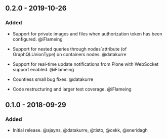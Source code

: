 ## 0.2.0 - 2019-10-26

### Added

* Support for private images and files when authorization token has been configured. @iFlameing

* Support for nested queries through nodes`attribute (of GraphQLUnionType) on containers nodes. @datakurre

* Support for real-time update notifications from Plone with WebSocket support enabled. @iFlameing

* Countless small bug fixes. @datakurre

* Code restructuring and larger test coverage. @iFlameing


## 0.1.0 - 2018-09-29

### Added

* Initial release. @ajayns, @datakurre, @tisto, @cekk, @sneridagh

